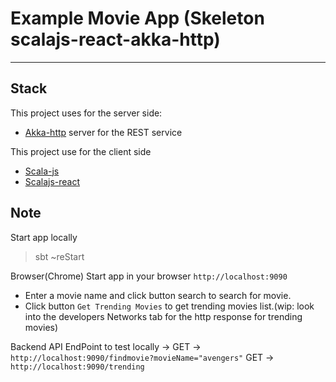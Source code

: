 # Example Movie App (Skeleton scalajs-react-akka-http)
---

## Stack
This project uses for the server side:
* [Akka-http](https://doc.akka.io/docs/akka-http/current/) server for the REST service

This project use for the client side
* [Scala-js](https://www.scala-js.org/doc/)
* [Scalajs-react](https://github.com/japgolly/scalajs-react)

## Note

Start app locally
> sbt ~reStart

Browser(Chrome)
Start app in your browser ``http://localhost:9090``
- Enter a movie name and click button search to search for movie.
- Click button `Get Trending Movies` to get trending movies list.(wip: look into the developers Networks tab for the http response for trending movies)


Backend API EndPoint to test locally -> 
GET -> ``http://localhost:9090/findmovie?movieName="avengers"``
GET -> ``http://localhost:9090/trending``



